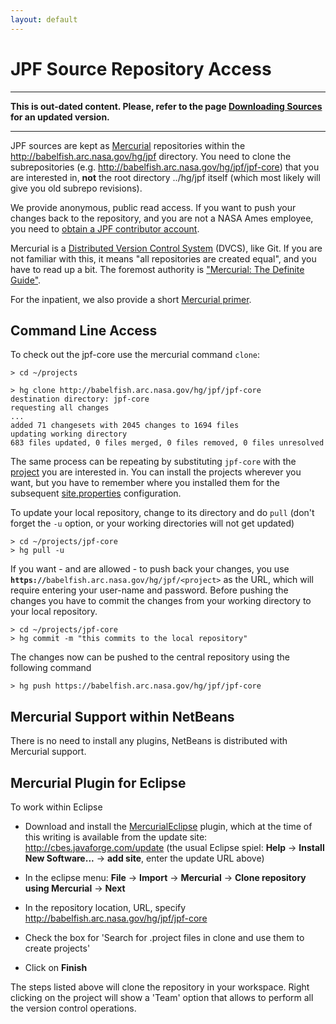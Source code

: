```yaml
---
layout: default
---
```


# JPF Source Repository Access #

***
**This is out-dated content. Please, refer to the page [Downloading Sources](https://github.com/javapathfinder/jpf-core/wiki/Downloading-sources) for an updated version.**
***

JPF sources are kept as [Mercurial](http://www.selenic.com/mercurial) repositories within the http://babelfish.arc.nasa.gov/hg/jpf directory. You need to clone the subrepositories (e.g. http://babelfish.arc.nasa.gov/hg/jpf/jpf-core) that you are interested in, **not** the root directory ../hg/jpf itself (which most likely will give you old subrepo revisions).

We provide anonymous, public read access. If you want to push your changes back to the repository, and you are not a NASA Ames employee, you need to [obtain a JPF contributor account](wiki:about/account).

Mercurial is a [Distributed Version Control System](http://betterexplained.com/articles/intro-to-distributed-version-control-illustrated/) (DVCS), like Git. If you are not familiar with this, it means "all repositories are created equal", and you have to read up a bit. The foremost authority is ["Mercurial: The Definite Guide"](http://hgbook.red-bean.com/).

For the inpatient, we also provide a short [Mercurial primer](../devel/mercurial).

## Command Line Access ##

To check out the jpf-core use the mercurial command `clone`:

~~~~~~~~ {.bash}
> cd ~/projects

> hg clone http://babelfish.arc.nasa.gov/hg/jpf/jpf-core
destination directory: jpf-core
requesting all changes
...
added 71 changesets with 2045 changes to 1694 files
updating working directory
683 files updated, 0 files merged, 0 files removed, 0 files unresolved
~~~~~~~~

The same process can be repeating by substituting `jpf-core` with the [project](../projects/index) you are interested in. You can install the projects wherever you want, but you have to remember where you installed them for the subsequent [site.properties](../install/site-properties) configuration.

To update your local repository, change to its directory and do `pull` (don't forget the `-u` option, or your working directories will not get updated) 

~~~~~~~~ {.bash}
> cd ~/projects/jpf-core
> hg pull -u
~~~~~~~~

If you want - and are allowed - to push back your changes, you use **`https://`**`babelfish.arc.nasa.gov/hg/jpf/<project>` as the URL, which will require entering your user-name and password. Before pushing the changes you have to commit the changes from your working directory to your local repository. 

~~~~~~~~ {.bash}
> cd ~/projects/jpf-core
> hg commit -m "this commits to the local repository"
~~~~~~~~

The changes now can be pushed to the central repository using the following command

~~~~~~~~ {.bash}
> hg push https://babelfish.arc.nasa.gov/hg/jpf/jpf-core
~~~~~~~~

## Mercurial Support within NetBeans ##

There is no need to install any plugins, NetBeans is distributed with Mercurial support.


## Mercurial Plugin for Eclipse ##

To work within Eclipse

* Download and install the [MercurialEclipse](http://javaforge.com/project/HGE) plugin, which at the time of this writing is available from the update site: http://cbes.javaforge.com/update (the usual Eclipse spiel: **Help** -> **Install New Software...** -> **add site**, enter the update URL above) 

* In the eclipse menu: **File** -> **Import** -> **Mercurial** -> **Clone repository using Mercurial** -> **Next**

* In the repository location, URL, specify http://babelfish.arc.nasa.gov/hg/jpf/jpf-core

* Check the box for 'Search for .project files in clone and use them to create projects'

* Click on **Finish** 

The steps listed above will clone the repository in your workspace. Right clicking on the project will show a 'Team' option that allows to perform all the version control operations. 
